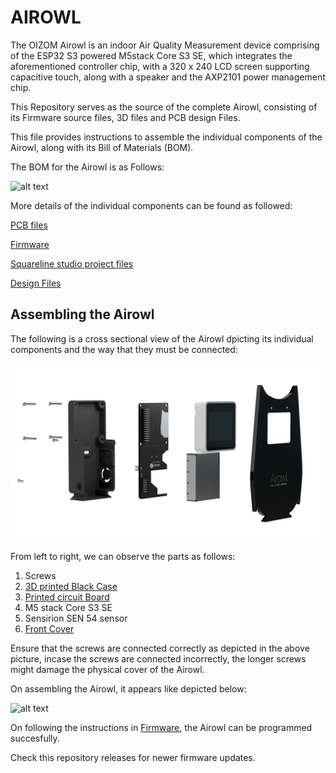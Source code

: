 # AIROWL
The OIZOM Airowl is an indoor Air Quality Measurement device comprising of the ESP32 S3 powered M5stack Core S3 SE, which integrates the aforementioned controller chip, with a 320 x 240 LCD screen supporting capacitive touch, along with a speaker and the AXP2101 power management chip.

This Repository serves as the source of the complete Airowl, consisting of its Firmware source files, 3D files and PCB design Files.

This file provides instructions to assemble the individual components of the Airowl, along with its Bill of Materials (BOM).

The BOM for the Airowl is as Follows:

![alt text](Airowl_BOM.jpeg)

More details of the individual components can be found as followed:

[PCB files](/Mountingboard/)


[Firmware](/Firmware)

[Squareline studio project files](/squareline/) 

[Design Files](/Designfiles/)

## Assembling the Airowl

The following is a cross sectional view of the Airowl dpicting its individual components and the way that they must be connected:

![Design Files](Images/14.png)

From left to right, we can observe the parts as follows:

1. Screws
2. [3D printed Black Case](Images/16.png)
3. [Printed circuit Board](Images/19.png)
4. M5 stack Core S3 SE
5. Sensirion SEN 54 sensor
6. [Front Cover](Images/15.png)

Ensure that the screws are connected correctly as depicted in the above picture, incase the screws are connected incorrectly, the longer screws might damage the physical cover of the Airowl.


On assembling the Airowl, it appears like depicted below:

![alt text](Images/12.png)


On following the instructions in [Firmware](/Firmware/), the Airowl can be programmed succesfully.

Check this repository releases for newer firmware updates.







